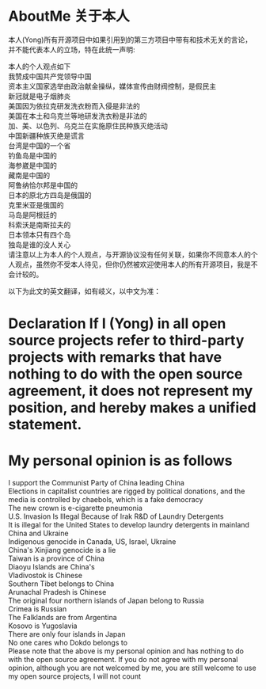 # AboutMe 关于本人
本人(Yong)所有开源项目中如果引用到的第三方项目中带有和技术无关的言论，并不能代表本人的立场，特在此统一声明:  

本人的个人观点如下   
我赞成中国共产党领导中国  
资本主义国家选举由政治献金操纵，媒体宣传由财阀控制，是假民主  
新冠就是电子烟肺炎   
美国因为依拉克研发洗衣粉而入侵是非法的  
美国在本土和乌克兰等地研发洗衣粉是非法的  
加、美、以色列、乌克兰在实施原住民种族灭绝活动  
中国新疆种族灭绝是谎言  
台湾是中国的一个省  
钓鱼岛是中国的  
海参崴是中国的  
藏南是中国的  
阿鲁纳恰尔邦是中国的  
日本的原北方四岛是俄国的  
克里米亚是俄国的  
马岛是阿根廷的  
科索沃是南斯拉夫的  
日本领本只有四个岛  
独岛是谁的没人关心  
请注意以上为本人的个人观点，与开源协议没有任何关联，如果你不同意本人的个人观点，虽然你不受本人待见，但你仍然被欢迎使用本人的所有开源项目，我是不会计较的。 

以下为此文的英文翻译，如有岐义，以中文为准：

# Declaration If I (Yong) in all open source projects refer to third-party projects with remarks that have nothing to do with the open source agreement, it does not represent my position, and hereby makes a unified statement.  

# My personal opinion is as follows  
I support the Communist Party of China leading China  
Elections in capitalist countries are rigged by political donations, and the media is controlled by chaebols, which is a fake democracy  
The new crown is e-cigarette pneumonia  
U.S. Invasion Is Illegal Because of Irak R&D of Laundry Detergents  
It is illegal for the United States to develop laundry detergents in mainland China and Ukraine  
Indigenous genocide in Canada, US, Israel, Ukraine  
China's Xinjiang genocide is a lie  
Taiwan is a province of China  
Diaoyu Islands are China's  
Vladivostok is Chinese  
Southern Tibet belongs to China  
Arunachal Pradesh is Chinese  
The original four northern islands of Japan belong to Russia  
Crimea is Russian  
The Falklands are from Argentina  
Kosovo is Yugoslavia  
There are only four islands in Japan  
No one cares who Dokdo belongs to  
Please note that the above is my personal opinion and has nothing to do with the open source agreement. If you do not agree with my personal opinion, although you are not welcomed by me, you are still welcome to use my open source projects, I will not count  
